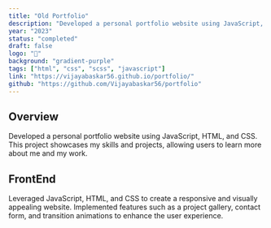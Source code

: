 ```yaml
---
title: "Old Portfolio"
description: "Developed a personal portfolio website using JavaScript, HTML, and CSS. This project showcases my skills and projects, allowing users to learn more about me and my work."
year: "2023"
status: "completed"
draft: false
logo: "🎨"
background: "gradient-purple"
tags: ["html", "css", "scss", "javascript"]
link: "https://vijayabaskar56.github.io/portfolio/"
github: "https://github.com/Vijayabaskar56/portfolio"
---
```


## Overview

Developed a personal portfolio website using JavaScript, HTML, and CSS. This project showcases my skills and projects, allowing users to learn more about me and my work.

## FrontEnd

Leveraged JavaScript, HTML, and CSS to create a responsive and visually appealing website. Implemented features such as a project gallery, contact form, and transition animations to enhance the user experience.
